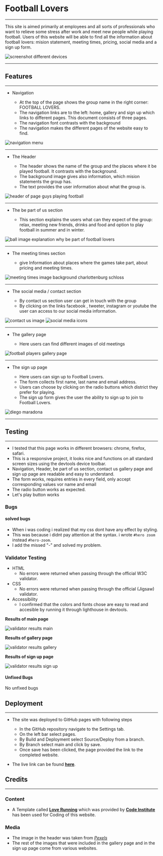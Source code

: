 # Football Lovers
-----
This site is aimed primarily at employees and all sorts of professionals who want to relieve some stress after work and meet new people while playing football. Users of this website will be able to find all the information about football lovers: mision statement, meeting times, pricing, social media and a sign up form.

![screenshot different devices](/assets/images/1-responsivness.PNG)

-----
## Features

-----
* Navigation

    - At the top of the page shows the group name in the right corner: FOOTBALL LOVERS.
    - The navigation links are to the left: home, gallery and sign up which links to different pages. This document consists of three pages.  
    - The navigation font contrasts with the background
    - The navigation makes the different pages of the website easy to find. 

![navigation menu](/assets/images/navi-menue.PNG)

-----
* The Header

    - The header shows the name of the group and the places where it be played football. It contrasts with the background.
    - The background image gives also information, which mision statements the group has.  
    - The text provides the user information about what the group is.

![header of page guys playing football](/assets/images/header.PNG)

-------
* The be part of us section

    - This section explains the users what can they expect of the group: relax, meeting new friends, drinks and food and option to play football in summer and in winter.

![ball image explanation why be part of football lovers](/assets/images/bepartofus.PNG)

-----
* The meeting times section

    - give Information about places where the games take part, about pricing and meeting times. 

![meeting times image background charlottenburg schloss](/assets/images/meetingtimes.PNG)

-----
* The social media / contact section

    - By contact us section user can get in touch with the group
    - By clicking on the links facebook , tweeter, instagram or youtube the user can access to our social media information. 

![contact us image](/assets/images/contactus.PNG)
![social media icons](/assets/images/socialmedia.PNG)

--------------
* The gallery page

    - Here users can find different images of old meetings
    
![football players gallery page](/assets/images/gallery.PNG)

--------------
* The sign up page

    - Here users can sign up to Football Lovers.
    - The form collects first name, last name and email address. 
    - Users can choose by clicking on the radio buttons which district they prefer for playing.
    - The sign up form gives the user the ability to sign up to join to Football Lovers.

![diego maradona](/assets/images/signup.PNG)

--------------
## Testing
--------
* I tested that this page works in different browsers: chrome, firefox, safari.
* This is a responsive project, it looks nice and functions on all standard screen sizes using the devtools device toolbar.
* Navigation, Header, be part of us section, contact us gallery page and sign up page are readable and easy to understand.
* The form works, requires entries in every field, only accept corresponding values vor name and email
* The radio button works as expected.
* Let's play button works 

### Bugs
#### solved bugs
- When i was coding i realized that my css dont have any effect by styling.
- This was because i didnt pay attention at the syntax. i wrote `#hero zoom` instead `#hero-zoom`.
- I add the missed "-" and solved my problem. 
### Validator Testing
- HTML
    - No errors were returned when passing through the official W3C validator. 
- CSS
    - No errors were returned when passing through the official (Jigsaw) validator.
- Accessibility
    - I confirmed that the colors and fonts chose are easy to read and accesible by running it through lighthouse in devtools.

**Results of main page**

![validator results main](/assets/images/access-main.PNG)

**Results of gallery page**

![validator results gallery](/assets/images/access-gallery.PNG)

**Results of sign up page**

![validator results sign up](/assets/images/access-signup.PNG)

#### **Unfixed Bugs**

No unfixed bugs

## Deployment
--------------
- The site was deployed to GitHub pages with following steps
    - In the GitHub repository navigate to the Settings tab.
    - On the left bar select pages.
    - By Build and Deployment select Source/Deploy from a branch.
    - By Branch select main and click by save.
    - Once save has been clicked, the page provided the link to the completed website.

- The live link can be found **[here](https://fstack-develover.github.io/football-lovers/)**.

## Credits
-------
### Content
- A Template called **[Love Running](https://github.com/Code-Institute-Solutions/love-running-2.0-sourcecode)** which was provided by **[Code Institute](https://codeinstitute.net/)**  has been used for Coding of this website.

### Media
- The image in the header was taken from *[Pexels](https://www.pexels.com/)*
- The rest of the images that were included in the gallery page and in the sign up page come from various websites.